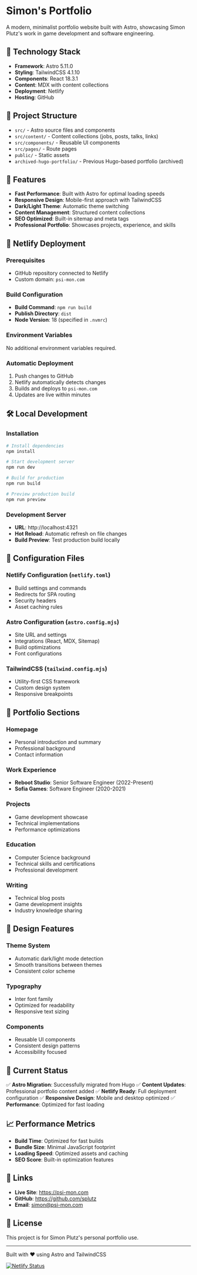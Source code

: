 # Simon's Portfolio

A modern, minimalist portfolio website built with Astro, showcasing Simon Plutz's work in game development and software engineering.

## 🚀 Technology Stack
- **Framework**: Astro 5.11.0
- **Styling**: TailwindCSS 4.1.10
- **Components**: React 18.3.1
- **Content**: MDX with content collections
- **Deployment**: Netlify
- **Hosting**: GitHub

## 📁 Project Structure
- `src/` - Astro source files and components
- `src/content/` - Content collections (jobs, posts, talks, links)
- `src/components/` - Reusable UI components
- `src/pages/` - Route pages
- `public/` - Static assets
- `archived-hugo-portfolio/` - Previous Hugo-based portfolio (archived)

## 🎯 Features
- **Fast Performance**: Built with Astro for optimal loading speeds
- **Responsive Design**: Mobile-first approach with TailwindCSS
- **Dark/Light Theme**: Automatic theme switching
- **Content Management**: Structured content collections
- **SEO Optimized**: Built-in sitemap and meta tags
- **Professional Portfolio**: Showcases projects, experience, and skills

## 🚀 Netlify Deployment

### Prerequisites
- GitHub repository connected to Netlify
- Custom domain: `psi-mon.com`

### Build Configuration
- **Build Command**: `npm run build`
- **Publish Directory**: `dist`
- **Node Version**: 18 (specified in `.nvmrc`)

### Environment Variables
No additional environment variables required.

### Automatic Deployment
1. Push changes to GitHub
2. Netlify automatically detects changes
3. Builds and deploys to `psi-mon.com`
4. Updates are live within minutes

## 🛠️ Local Development

### Installation
```bash
# Install dependencies
npm install

# Start development server
npm run dev

# Build for production
npm run build

# Preview production build
npm run preview
```

### Development Server
- **URL**: http://localhost:4321
- **Hot Reload**: Automatic refresh on file changes
- **Build Preview**: Test production build locally

## 🔧 Configuration Files

### Netlify Configuration (`netlify.toml`)
- Build settings and commands
- Redirects for SPA routing
- Security headers
- Asset caching rules

### Astro Configuration (`astro.config.mjs`)
- Site URL and settings
- Integrations (React, MDX, Sitemap)
- Build optimizations
- Font configurations

### TailwindCSS (`tailwind.config.mjs`)
- Utility-first CSS framework
- Custom design system
- Responsive breakpoints

## 📱 Portfolio Sections

### Homepage
- Personal introduction and summary
- Professional background
- Contact information

### Work Experience
- **Reboot Studio**: Senior Software Engineer (2022-Present)
- **Sofia Games**: Software Engineer (2020-2021)

### Projects
- Game development showcase
- Technical implementations
- Performance optimizations

### Education
- Computer Science background
- Technical skills and certifications
- Professional development

### Writing
- Technical blog posts
- Game development insights
- Industry knowledge sharing

## 🎨 Design Features

### Theme System
- Automatic dark/light mode detection
- Smooth transitions between themes
- Consistent color scheme

### Typography
- Inter font family
- Optimized for readability
- Responsive text sizing

### Components
- Reusable UI components
- Consistent design patterns
- Accessibility focused

## 🚧 Current Status
✅ **Astro Migration**: Successfully migrated from Hugo
✅ **Content Updates**: Professional portfolio content added
✅ **Netlify Ready**: Full deployment configuration
✅ **Responsive Design**: Mobile and desktop optimized
✅ **Performance**: Optimized for fast loading

## 📈 Performance Metrics
- **Build Time**: Optimized for fast builds
- **Bundle Size**: Minimal JavaScript footprint
- **Loading Speed**: Optimized assets and caching
- **SEO Score**: Built-in optimization features

## 🔗 Links
- **Live Site**: https://psi-mon.com
- **GitHub**: https://github.com/splutz
- **Email**: simon@psi-mon.com

## 📝 License
This project is for Simon Plutz's personal portfolio use.

---

Built with ❤️ using Astro and TailwindCSS

[![Netlify Status](https://api.netlify.com/api/v1/badges/b5cde995-3580-4fb4-aad8-5e6513d26647/deploy-status)](https://app.netlify.com/projects/reverent-hugle-d42410/deploys)
